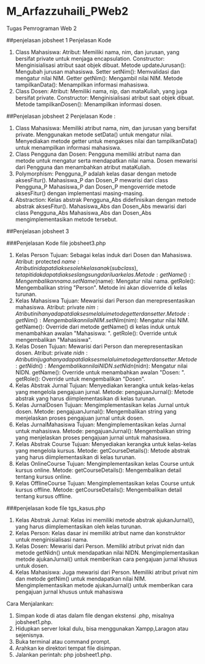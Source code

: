 # M_Arfazzuhaili_PWeb2
Tugas Pemrograman Web 2


##penjelasan jobsheet 1
Penjelasan Kode
1. Class Mahasiswa:
Atribut: Memiliki nama, nim, dan jurusan, yang bersifat private untuk menjaga encapsulation.
Constructor: Menginisialisasi atribut saat objek dibuat.
Metode updateJurusan(): Mengubah jurusan mahasiswa.
Setter setNim(): Memvalidasi dan mengatur nilai NIM.
Getter getNim(): Mengambil nilai NIM.
Metode tampilkanData(): Menampilkan informasi mahasiswa.
2. Class Dosen:
Atribut: Memiliki nama, nip, dan mataKuliah, yang juga bersifat private.
Constructor: Menginisialisasi atribut saat objek dibuat.
Metode tampilkanDosen(): Menampilkan informasi dosen.



##Penjelasan jobsheet 2
Penjelasan Kode :
1. Class Mahasiswa:
Memiliki atribut nama, nim, dan jurusan yang bersifat private.
Menggunakan metode setData() untuk mengatur nilai.
Menyediakan metode getter untuk mengakses nilai dan tampilkanData() untuk menampilkan informasi mahasiswa.
2. Class Pengguna dan Dosen:
Pengguna memiliki atribut nama dan metode untuk mengatur serta mendapatkan nilai nama.
Dosen mewarisi dari Pengguna dan menambahkan atribut mataKuliah.
3. Polymorphism:
Pengguna_P adalah kelas dasar dengan metode aksesFitur().
Mahasiswa_P dan Dosen_P mewarisi dari class Pengguna_P
Mahasiswa_P dan Dosen_P mengoverride metode aksesFitur() dengan implementasi masing-masing.
4. Abstraction:
Kelas abstrak Pengguna_Abs didefinisikan dengan metode abstrak aksesFitur().
Mahasiswa_Abs dan Dosen_Abs mewarisi dari class Pengguna_Abs
Mahasiswa_Abs dan Dosen_Abs mengimplementasikan metode tersebut.

##Penjelasan jobsheet 3

###Penjelasan Kode file jobsheet3.php
1. Kelas Person
Tujuan: Sebagai kelas induk dari Dosen dan Mahasiswa.
Atribut:
protected $name: Atribut ini dapat diakses oleh kelas anak (subclass), tetapi tidak dapat diakses langsung dari luar kelas.
Metode:
getName(): Mengembalikan nama.
setName($name): Mengatur nilai nama.
getRole(): Mengembalikan string "Person". Metode ini akan dioverride di kelas turunan.
2. Kelas Mahasiswa
Tujuan: Mewarisi dari Person dan merepresentasikan mahasiswa.
Atribut:
private $nim: Atribut ini hanya dapat diakses melalui metode getter dan setter.
Metode:
getNim(): Mengembalikan nilai NIM.
setNim($nim): Mengatur nilai NIM.
getName(): Override dari metode getName() di kelas induk untuk menambahkan awalan "Mahasiswa: ".
getRole(): Override untuk mengembalikan "Mahasiswa".
3. Kelas Dosen
Tujuan: Mewarisi dari Person dan merepresentasikan dosen.
Atribut:
private $nidn: Atribut ini juga hanya dapat diakses melalui metode getter dan setter.
Metode:
getNidn(): Mengembalikan nilai NIDN.
setNidn($nidn): Mengatur nilai NIDN.
getName(): Override untuk menambahkan awalan "Dosen: ".
getRole(): Override untuk mengembalikan "Dosen".
4. Kelas Abstrak Jurnal
Tujuan: Menyediakan kerangka untuk kelas-kelas yang mengelola pengajuan jurnal.
Metode:
pengajuanJurnal(): Metode abstrak yang harus diimplementasikan di kelas turunan.
5. Kelas JurnalDosen
Tujuan: Mengimplementasikan kelas Jurnal untuk dosen.
Metode:
pengajuanJurnal(): Mengembalikan string yang menjelaskan proses pengajuan jurnal untuk dosen.
6. Kelas JurnalMahasiswa
Tujuan: Mengimplementasikan kelas Jurnal untuk mahasiswa.
Metode:
pengajuanJurnal(): Mengembalikan string yang menjelaskan proses pengajuan jurnal untuk mahasiswa.
7. Kelas Abstrak Course
Tujuan: Menyediakan kerangka untuk kelas-kelas yang mengelola kursus.
Metode:
getCourseDetails(): Metode abstrak yang harus diimplementasikan di kelas turunan.
8. Kelas OnlineCourse
Tujuan: Mengimplementasikan kelas Course untuk kursus online.
Metode:
getCourseDetails(): Mengembalikan detail tentang kursus online.
9. Kelas OfflineCourse
Tujuan: Mengimplementasikan kelas Course untuk kursus offline.
Metode:
getCourseDetails(): Mengembalikan detail tentang kursus offline.

###penjelasan kode file tgs_kasus.php
1. Kelas Abstrak Jurnal:
Kelas ini memiliki metode abstrak ajukanJurnal(), yang harus diimplementasikan oleh kelas turunan.
2. Kelas Person:
Kelas dasar ini memiliki atribut name dan konstruktor untuk menginisialisasi nama.
3. Kelas Dosen:
Mewarisi dari Person.
Memiliki atribut privat nidn dan metode getNidn() untuk mendapatkan nilai NIDN.
Mengimplementasikan metode ajukanJurnal() untuk memberikan cara pengajuan jurnal khusus untuk dosen.
4. Kelas Mahasiswa:
Juga mewarisi dari Person.
Memiliki atribut privat nim dan metode getNim() untuk mendapatkan nilai NIM.
Mengimplementasikan metode ajukanJurnal() untuk memberikan cara pengajuan jurnal khusus untuk mahasiswa


Cara Menjalankan:
1. Simpan kode di atas dalam file dengan ekstensi .php, misalnya jobsheet1.php.
2. Hidupkan server lokal dulu, bisa menggunakan Xampp,Laragon atau sejenisnya.
3. Buka terminal atau command prompt.
4. Arahkan ke direktori tempat file disimpan.
5. Jalankan perintah: php jobsheet1.php.
